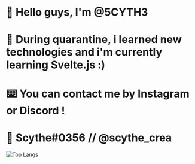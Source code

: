 # 👊 Hello guys, I'm @5CYTH3
# 🔬 During quarantine, i learned new technologies and i'm currently learning Svelte.js :)
# ⌨️ You can contact me by Instagram or Discord !
# 📡 Scythe#0356 // @scythe_crea

[![Top Langs](https://github-readme-stats.vercel.app/api/top-langs/?username=5CYTH3&layout=compact&bg_color=#0d1117)](https://github.com/anuraghazra/github-readme-stats)


